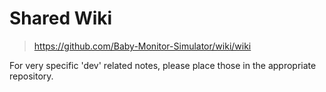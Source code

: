 # Shared Wiki
> https://github.com/Baby-Monitor-Simulator/wiki/wiki

For very specific 'dev' related notes, please place those in the appropriate repository.
